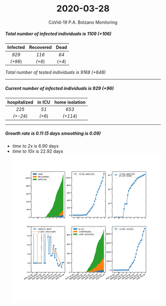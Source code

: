 <div align='center'>

# 2020-03-28
CoVid-19 P.A. Bolzano Monitoring
</div>

##### Total number of infected individuals is 1109 (+106)
Infected | Recovered | Dead
:---: | :---: | :---:
*929* | *116* | *64*
*(+96*) | *(+6*) | (*+4*)

*Total number of tested individuals is 9168 (+648)*
***
##### Current number of infected individuals is 929 (+96)
hospitalized | in ICU | home isolation
:---: | :---: | :---:
*225* |*51* |*653*
*(+-24*) |*(+6*) |*(+114*)
***
##### Growth rate is 0.11 (5 days smoothing is 0.09)
- *time to 2x* is 6.90 days
- *time to 10x* is 22.92 days
![stats][stats]

[stats]: stats_P.A.Bolzano.png
